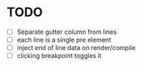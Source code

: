 # TODO

- [ ] Separate gutter column from lines
- [ ] each line is a single pre element
- [ ] inject end of line data on render/compile
- [ ] clicking breakpoint toggles it
